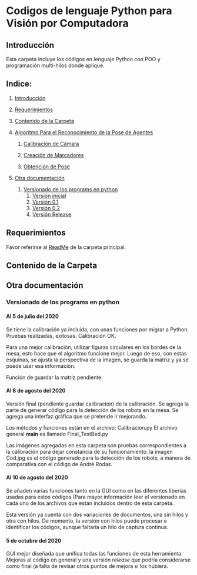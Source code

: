 # Codigos de lenguaje Python para Visión por Computadora

## Introducción

Esta carpeta incluye los códigos en lenguaje Python con POO y programación multi-hilos donde aplique.

## Indice:
1. [Introducción](#Introducción)

2. [Requerimientos](#Requerimientos)

3. [Contenido de la Carpeta](#Contenido-de-la-Carpeta)

4. [Algoritmo Para el Reconocimiento de la Pose de Agentes](#algoritmo-pose-python)

   1. [Calibración de Cámara](#calibración-de-cámara)

   2. [Creación de Marcadores](#creación-de-marcadores)

   3. [Obtención de Pose](#obtención-de-pose)

5. [Otra documentación](#otra-documentación)
   1. [Versionado de los programs en python](#Versionado-de-los-programs-en-python)
      1. [Versión inicial](#Al-5-de-julio-del-2020)
      2. [Versión 0.1](#Al-8-de-agosto-del-2020)
      3. [Versión 0.2](#Al-10-de-agosto-del-2020)
      4. [Versión Release](#5-de-octubre-del-2020)
## Requerimientos

Favor referirse al [ReadMe](./Fase%202/ReadMe.md) de la carpeta principal.

## Contenido de la Carpeta

## Otra documentación
### Versionado de los programs en python

#### Al 5 de julio del 2020

Se tiene la calibración ya incluida, con unas funciones por migrar a Python.
Pruebas realizadas, exitosas. Calibración OK.

Para una mejor calibración, utilizar figuras circulares en los bordes de la mesa, esto hace que el algoritmo funcione mejor.
Luego de eso, con estas esquinas, se ajusta la perspectiva de la imagen, se guarda la matriz y ya se puede usar esa información.

Función de guardar la matriz pendiente.

#### Al 8 de agosto del 2020

Versión final (pendiente guardar calibración) de la calibración. Se agrega la parte de generar código para la detección de los robots en la mesa. Se agrega una interfaz gráfica que se pretende ir mejorando.

Los métodos y funciones están en el archivo: Calibracion.py
El archivo general __main__ es llamado Final_TestBed.py

Las imágenes agregadas en esta carpeta son pruebas correspondientes a la calibración para dejar constancia de su funcionamiento.
la imagen Cod.jpg es el código generado para la detección de los robots, a manera de comparativa con el código de André Rodas.

#### Al 10 de agosto del 2020

Se añaden varias funciones tanto en la GUI como en las diferentes liberías usadas para estos códigos (Para mayor información leer el versionado en cada uno de los archivos que están incluidos dentro de esta carpeta.

Esta versión ya cuenta con dos variaciones de documentos, una sin hilos y otra con hilos. De momento, la versión con hilos puede procesar e identificar los códigos, aunque faltaría un hilo de captura continua.


#### 5 de octubre del 2020

GUI mejor diseñada que unifica todas las funciones de esta herramienta. Mejoras al código en general y una versión _release_ que podría considerarse como final (a falta de revisar otros puntos de mejora si los hubiera.
